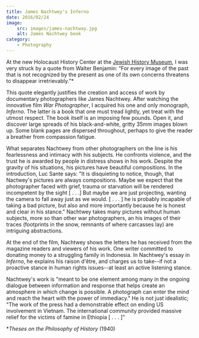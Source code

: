```yaml
---
title: James Nachtwey's Inferno
date: 2016/02/24
image:
    src: images/james-nachtway.jpg
    alt: James Nachtwey book
category:
    - Photography
---
```


At the new Holocaust History Center at the [Jewish History Museum](http://jewishhistorymuseum.org/), I was very struck by a quote from Walter Benjamin: “For every image of the past that is not recognized by the present as one of its own concerns threatens to disappear irretrievably.”\*

This quote elegantly justifies the creation and access of work by documentary photographers like James Nachtwey. After watching the innovative film _War Photographer_, I acquired his one and only monograph, _Inferno_. The latter is a book that one must tread lightly, yet treat with the utmost respect. The book itself is an imposing few pounds. Open it, and discover large spreads of his black-and-white, gritty 35mm images blown up. Some blank pages are dispersed throughout, perhaps to give the reader a breather from compassion fatigue.

What separates Nachtwey from other photographers on the line is his fearlessness and intimacy with his subjects. He confronts violence, and the trust he is awarded by people in distress shows in his work. Despite the gravity of his situations, his pictures have beautiful compositions. In the introduction, Luc Sante says: "It is disquieting to notice, though, that Nactwey's pictures are always compositions. Maybe we expect that the photographer faced with grief, trauma or starvation will be rendered incompetent by the sight \[ . . .\] But maybe we are just projecting, wanting the camera to fall away just as we would. \[ . . . \] he is probably incapable of taking a bad picture, but also and more importantly because he is honest and clear in his stance." Nachtwey takes many pictures without human subjects, more so than other war photographers, an his images of their traces (footprints in the snow, remnants of where carcasses lay) are intriguing abstractions.

At the end of the film, Nachtwey shows the letters he has received from the magazine readers and viewers of his work. One writer committed to donating money to a struggling family in Indonesia. In Nachtwey's essay in _Inferno_, he explains his raison d'être, and charges us to take--if not a proactive stance in human rights issues--at least an active listening stance.

Nachtwey's work is "meant to be one element among many in the ongoing dialogue between information and response that helps create an atmosphere in which change is possible. A photograph can enter the mind and reach the heart with the power of immediacy." He is not just idealistic; "The work of the press had a demonstrable effect on ending US involvement in Vietnam. The international community provided massive relief for the victims of famine in Ethiopia \[ . . . \]"

\*_Theses on the Philosophy of History_ (1940)
